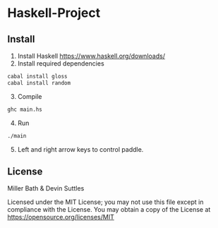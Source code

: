 # Haskell-Project

## Install
1. Install Haskell https://www.haskell.org/downloads/
2. Install required dependencies
```sh
cabal install gloss
cabal install random
```
3. Compile
```sh
ghc main.hs
```
4. Run 
```sh
./main
```
5. Left and right arrow keys to control paddle.

## License 
Miller Bath & Devin Suttles

Licensed under the MIT License; you may not use this file except in compliance with the License. You may obtain a copy of the License at
https://opensource.org/licenses/MIT
